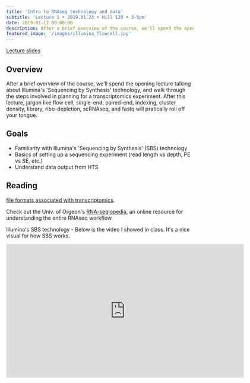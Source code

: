 ```yaml
---
title: 'Intro to RNAseq technology and data'
subtitle: 'Lecture 1 • 2019.01.23 • Hill 130 • 3-5pm'
date: 2019-01-12 00:00:00
description: After a brief overview of the course, we'll spend the opening lecture talking about Illumina's 'Sequencing by Synthesis' technology, and walk through the steps involved in planning for a transcriptomics experiment. 
featured_image: '/images/illumina_flowcell.jpg'
---
```


[Lecture slides](https://www.icloud.com/keynote/0sBpheSjnnkSIjKEHDpzd6kmw#Lecture01%5FRNAseqIntro)

## Overview

After a brief overview of the course, we'll spend the opening lecture talking about Illumina's 'Sequencing by Synthesis' technology, and walk through the steps involved in planning for a transcriptomics experiment.  After this lecture, jargon like flow cell, single-end, paired-end, indexing, cluster density, library, ribo-depletion, scRNAseq, and fastq will pratically roll off your tongue.

## Goals

* Familiarity with Illumina's 'Sequencing by Synthesis' (SBS) technology
* Basics of setting up a sequencing experiment (read length vs depth, PE vs SE, etc.)
* Understand data output from HTS


## Reading

[file formats associated with transcriptomics](http://binf.snipcademy.com/lessons/sequence-file-formats).

Check out the Univ. of Orgeon's [RNA-seqlopedia](http://rnaseq.uoregon.edu/), an online resource for understanding the entire RNAseq workflow

Illumina's SBS technology - Below is the video I showed in class.  It's a nice visual for how SBS works.

<iframe src="https://www.youtube.com/embed/fCd6B5HRaZ8" width="640" height="360" frameborder="0" allowfullscreen></iframe>


